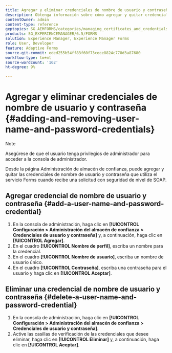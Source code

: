 ```yaml
---
title: Agregar y eliminar credenciales de nombre de usuario y contraseña
description: Obtenga información sobre cómo agregar y quitar credenciales de nombre de usuario y contraseña.
contentOwner: admin
content-type: reference
geptopics: SG_AEMFORMS/categories/managing_certificates_and_credentials
products: SG_EXPERIENCEMANAGER/6.5/FORMS
solution: Experience Manager, Experience Manager Forms
role: User, Developer
feature: Adaptive Forms
source-git-commit: eded255b54ff83f60f73cece8824c778d3a87680
workflow-type: tm+mt
source-wordcount: '162'
ht-degree: 9%

---
```


# Agregar y eliminar credenciales de nombre de usuario y contraseña {#adding-and-removing-user-name-and-password-credentials}

>[!NOTE]
> 
> Asegúrese de que el usuario tenga privilegios de administrador para acceder a la consola de administrador.

Desde la página Administración de almacén de confianza, puede agregar y quitar las credenciales de nombre de usuario y contraseña que utiliza el servicio Forms cuando recibe una solicitud con seguridad de nivel de SOAP.

## Agregar credencial de nombre de usuario y contraseña {#add-a-user-name-and-password-credential}

1. En la consola de administración, haga clic en **[!UICONTROL Configuración > Administración del almacén de confianza > Credenciales de usuario y contraseña]** y, a continuación, haga clic en **[!UICONTROL Agregar]**.
1. En el cuadro **[!UICONTROL Nombre de perfil]**, escriba un nombre para la credencial.
1. En el cuadro **[!UICONTROL Nombre de usuario]**, escriba un nombre de usuario único.
1. En el cuadro **[!UICONTROL Contraseña]**, escriba una contraseña para el usuario y haga clic en **[!UICONTROL Aceptar]**.

## Eliminar una credencial de nombre de usuario y contraseña {#delete-a-user-name-and-password-credential}

1. En la consola de administración, haga clic en **[!UICONTROL Configuración > Administración del almacén de confianza > Credenciales de usuario y contraseña]**.
1. Active las casillas de verificación de las credenciales que desee eliminar, haga clic en **[!UICONTROL Eliminar]** y, a continuación, haga clic en **[!UICONTROL Aceptar]**.
